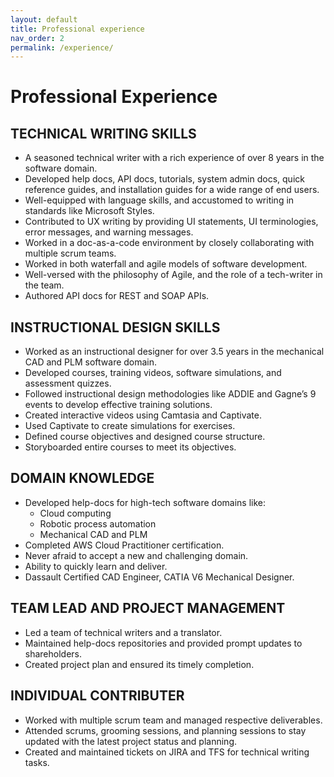 ```yaml
---
layout: default
title: Professional experience
nav_order: 2
permalink: /experience/
---
```

# Professional Experience
## TECHNICAL WRITING SKILLS
- A seasoned technical writer with a rich experience of over 8 years in the software domain.
- Developed help docs, API docs, tutorials, system admin docs, quick reference guides, and installation guides for a wide range of end users.
- Well-equipped with language skills, and accustomed to writing in standards like Microsoft Styles.
- Contributed to UX writing by providing UI statements, UI terminologies, error messages, and warning messages.
- Worked in a doc-as-a-code environment by closely collaborating with multiple scrum teams.
- Worked in both waterfall and agile models of software development.
- Well-versed with the philosophy of Agile, and the role of a tech-writer in the team.
- Authored API docs for REST and SOAP APIs.

## INSTRUCTIONAL DESIGN SKILLS
- Worked as an instructional designer for over 3.5 years in the mechanical CAD and PLM software domain.
- Developed courses, training videos, software simulations, and assessment quizzes.
- Followed instructional design methodologies like ADDIE and Gagne’s 9 events to develop effective training solutions.
- Created interactive videos using Camtasia and Captivate.
- Used Captivate to create simulations for exercises.
- Defined course objectives and designed course structure.
- Storyboarded entire courses to meet its objectives.

## DOMAIN KNOWLEDGE
- Developed help-docs for high-tech software domains like:
    - Cloud computing
    - Robotic process automation
    - Mechanical CAD and PLM
- Completed AWS Cloud Practitioner certification.
- Never afraid to accept a new and challenging domain.
- Ability to quickly learn and deliver.
- Dassault Certified CAD Engineer, CATIA V6 Mechanical Designer.

## TEAM LEAD AND PROJECT MANAGEMENT
- Led a team of technical writers and a translator.
- Maintained help-docs repositories and provided prompt updates to shareholders.
- Created project plan and ensured its timely completion.

## INDIVIDUAL CONTRIBUTER
- Worked with multiple scrum team and managed respective deliverables.
- Attended scrums, grooming sessions, and planning sessions to stay updated with the latest project status and planning.
- Created and maintained tickets on JIRA and TFS for technical writing tasks.